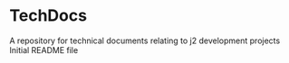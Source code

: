 # TechDocs
A repository for technical documents relating to j2 development projects
Initial README file

